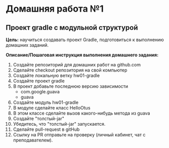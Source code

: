 # Домашняя работа №1

## Проект gradle с модульной структурой

**Цель:** научиться создавать проект Gradle, подготовиться к выполнению домашних заданий.

**Описание/Пошаговая инструкция выполнения домашнего задания:**

1. Создайте репозиторий для домашних работ на github.com
2. Сделайте checkout репозитория на свой компьютер
3. Создайте локальную ветку hw01-gradle
4. Создайте проект gradle
5. В проект добавьте последнюю версию зависимости
   - com.google.guava
   - guava
6. Создайте модуль hw01-gradle
7. В модуле сделайте класс HelloOtus
8. В этом классе сделайте вызов какого-нибудь метода из guava
9. Создайте "толстый-jar"
10. Убедитесь, что "толстый-jar" запускается.
11. Сделайте pull-request в gitHub
12. Ссылку на PR отправьте на проверку (личный кабинет, чат с преподавателем).

